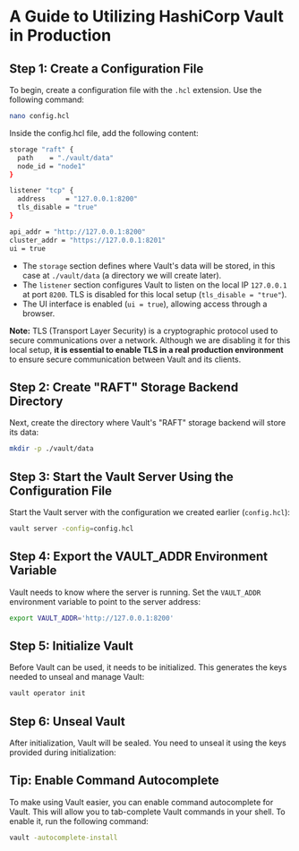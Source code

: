 # A Guide to Utilizing HashiCorp Vault in Production

## Step 1: Create a Configuration File

To begin, create a configuration file with the `.hcl` extension. Use the following command:

```bash
nano config.hcl
```
Inside the config.hcl file, add the following content:

```bash
storage "raft" {
  path    = "./vault/data"
  node_id = "node1"
}

listener "tcp" {
  address     = "127.0.0.1:8200"
  tls_disable = "true"
}

api_addr = "http://127.0.0.1:8200"
cluster_addr = "https://127.0.0.1:8201"
ui = true
```

- The `storage` section defines where Vault's data will be stored, in this case at `./vault/data` (a directory we will create later).
- The `listener` section configures Vault to listen on the local IP `127.0.0.1` at port `8200`. TLS is disabled for this local setup (`tls_disable = "true"`).
- The UI interface is enabled (`ui = true`), allowing access through a browser.

**Note:** TLS (Transport Layer Security) is a cryptographic protocol used to secure communications over a network. Although we are disabling it for this local setup, **it is essential to enable TLS in a real production environment** to ensure secure communication between Vault and its clients.

## Step 2: Create "RAFT" Storage Backend Directory

Next, create the directory where Vault's "RAFT" storage backend will store its data:

```bash
mkdir -p ./vault/data
```

## Step 3: Start the Vault Server Using the Configuration File

Start the Vault server with the configuration we created earlier (`config.hcl`):
```bash
vault server -config=config.hcl
```

## Step 4: Export the VAULT_ADDR Environment Variable

Vault needs to know where the server is running. Set the `VAULT_ADDR` environment variable to point to the server address:
```bash
export VAULT_ADDR='http://127.0.0.1:8200'
```

## Step 5: Initialize Vault

Before Vault can be used, it needs to be initialized. This generates the keys needed to unseal and manage Vault:
```bash
vault operator init
```

## Step 6: Unseal Vault

After initialization, Vault will be sealed. You need to unseal it using the keys provided during initialization:


## Tip: Enable Command Autocomplete

To make using Vault easier, you can enable command autocomplete for Vault. This will allow you to tab-complete Vault commands in your shell. To enable it, run the following command:
```bash
vault -autocomplete-install
```









